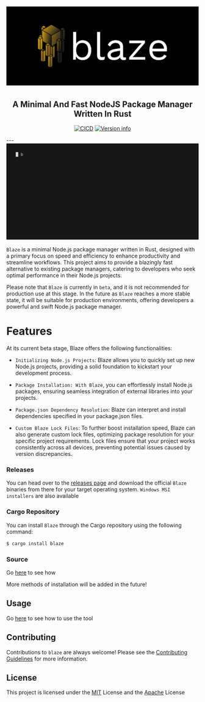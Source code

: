<h1 align="center">
<img src="assets/logo/cover.png" alt="blaze Logo" width="600">
</h1>

<div align="center">
<h2 align="center">A Minimal And Fast NodeJS Package Manager Written In Rust</h2>

[![CICD](https://github.com/humblepenguinn/blaze/actions/workflows/CICD.yml/badge.svg)](https://github.com/humblepenguinn/blaze/workflows/CICD.yml)
[![Version info](https://img.shields.io/crates/v/blaze.svg)](https://crates.io/crates/blaze)

</div>
---

<img alt="Demo" src="assets/blaze-demo.gif" width="800" />

`Blaze` is a minimal Node.js package manager written in Rust, designed with a primary focus on speed and efficiency to enhance productivity and streamline workflows. This project aims to provide a blazingly fast alternative to existing package managers, catering to developers who seek optimal performance in their Node.js projects.

Please note that `Blaze` is currently in `beta`, and it is not recommended for production use at this stage. In the future as `Blaze` reaches a more stable state, it will be suitable for production environments, offering developers a powerful and swift Node.js package manager.

# Features
At its current beta stage, Blaze offers the following functionalities:

- `Initializing Node.js Projects`: Blaze allows you to quickly set up new Node.js projects, providing a solid foundation to kickstart your development process.

- `Package Installation: With Blaze`, you can effortlessly install Node.js packages, ensuring seamless integration of external libraries into your projects.

- `Package.json Dependency Resolution`: Blaze can interpret and install dependencies specified in your package.json files.

- `Custom Blaze Lock Files`: To further boost installation speed, Blaze can also generate custom lock files, optimizing package resolution for your specific project requirements. Lock files ensure that your project works consistently across all devices, preventing potential issues caused by version discrepancies.

### Releases

You can head over to the [releases page](https://github.com/humblepenguinn/blaze/releases/latest) and download the official `Blaze` binaries from there for your target operating system. `Windows MSI installers` are also available

### Cargo Repository

You can install `Blaze` through the Cargo repository using the following command:

```sh
$ cargo install blaze
```

### Source

Go [here](./docs/build_from_source.md) to see how

More methods of installation will be added in the future!

## Usage

Go [here](./docs/usage.md) to see how to use the tool

## Contributing

Contributions to `blaze` are always welcome! Please see the [Contributing Guidelines](CONTRIBUTING.md) for more information.

## License

This project is licensed under the [MIT](LICENSE-MIT) License and the [Apache](LICENSE-APACHE) License
